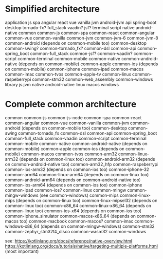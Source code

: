 Simplified architecture
=======================
application
	js
		spa
			angular
			react
			vue
		vanilla
	jvm
		android-jvm
		api
			spring-boot
		desktop
			tornado-fx?
		full_stack
			vaadin?
			jsf?
		terminal
		script
	native
		android-native
common
	common-js
		common-spa
			common-react
			common-angular
			common-vue
		common-vanilla
	common-jvm
	common-jvm-6
	common-jvm-8
		common-android (depends on common-mobile too)
		common-desktop
			common-swing?
			common-tornado_fx?
		common-dsl
		common-api
			common-spring_boot
		common-full_stack
			common-jsf?
			common-vaadin?
		common-script
		common-terminal
	common-mobile
	common-native
		common-android-native (depends on common-mobile)
		common-apple
			common-ios (depends on common-mobile)
				common-iphone
				common-ipad
			common-macos
				common-imac
			common-tvos
				common-apple-tv
		common-linux
			common-raspeberrypi
		common-stm32
		common-web_assembly
		common-windows
library
	js
	jvm
	native
		android-native
		linux
		macos
		windows


Complete common architecture
=====================
common
	common-js
		common-js-node
		common-spa
			common-react
			common-angular
			common-vue
		common-vanilla
	common-jvm
		common-android (depends on common-mobile too)
		common-desktop
			common-swing
			common-tornado_fx
		common-dsl
		common-api
			common-spring_boot
		common-full_stack
			common-vaadin
		common-script
		common-terminal
	common-mobile
	common-native
		common-android-native (depends on common-mobile)
		common-apple
			common-ios (depends on common-mobile)
			common-macos
			common-tvos
		common-arm32
			common-linux-arm32 (depends on common-linux too)
				common-android-arm32 (depends on common-android-native too)
				common-arm32_hfp
					common-raspeberrypi
			common-ios-arm32 (depends on common-ios too)
				common-iphone-32
		common-arm64
			common-linux-arm64 (depends on common-linux too)
				common-android-arm64 (depends on common-android-native too)
			common-ios-arm64 (depends on common-ios too)
				common-iphone
				common-ipad
				common-ios?
		common-linux
		common-mingw
			common-mingw-windows (see common-windows)
		common-mips
			common-linux-mips (depends on common-linux too)
			common-linux-mipsel32 (depends on common-linux too)
		common-x86_64
			common-linux-x86_64 (depends on common-linux too)
			common-ios-x64 (depends on common-ios too)
				common-iphone_simulator
			common-macos-x86_64 (depends on common-macos too)
				common-macbook
				common-macos?
				common-imac
			common-windows-x86_64 (depends on common-mingw-windows)
		common-stm32
			common-zephyr_stm32f4_disco
		common-wasm32
		common-windows

see:
	https://kotlinlang.org/docs/reference/native-overview.html
	https://kotlinlang.org/docs/tutorials/native/targeting-multiple-platforms.html (most important)
